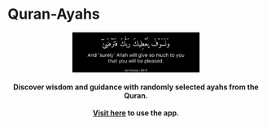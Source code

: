 # Quran-Ayahs


<p align="center">
  <a href="https://salam-beta.vercel.app/"><img width="250" src="https://github.com/tabishfarhan7/Quran-Ayahs/blob/main/src/download%20(6).jpg" ref="Ayahs from Quran - https://quran.com/"></a>
  <br/><br/>
  <b>Discover wisdom and guidance with randomly selected ayahs from the Quran.</b>
  <br/><br/>
  <b><a href="https://salam-beta.vercel.app/">Visit here</a> to use the app.</b>
</p>